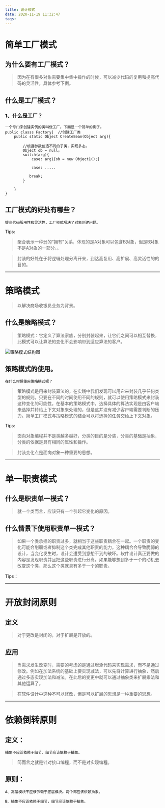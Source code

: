 ```yaml
---
title: 设计模式
date: 2020-11-19 11:32:47
tags:
---
```




# 简单工厂模式

## 为什么要有工厂模式？

> 因为在有很多对象需要集中集中操作的时候，可以减少代码的复用和提高代码的灵活性，具体参考下例。

## 什么是工厂模式？

### 1、什么是工厂？

```
一个专门来创建实例的类叫做工厂，下面是一个简单的例子。
public classs Factory{  //创建工厂类
    public static Object CreateBean(Object arg){

        //根据参数创造不同的子类，实现多态。
        Object ob = null;
        switch(arg){
            case: arg1{ob = new Object1();}

            case: .....

           break;
        }

    }
}
```

## 工厂模式的好处有哪些？

```
提高代码服用性和灵活性，工厂模式解决了对象创建问题。
```

Tips:

> 聚合表示一种弱的“拥有”关系，体现的是A对象可以包含B对象，但是B对象不是A对象的一部分。。

> 封装的好处在于将逻辑处理分离开来，到达高复用、高扩展、高灵活性的的目的。

------

# 策略模式

> 以解决商场收银员业务为背景。

## 什么是策略模式？

> 策略模式：它定义了算法家族，分别封装起来，让它们之间可以相互替换，此模式可以让算法的变化不会影响带到适应算法的客户。

![策略模式结构图](Strategy.jpg)

## 策略模式的使用。

```
在什么时候使用策略模式呢？
```

> 策略模式是用来封装算法的，在实践中我们发现可以用它来封装几乎任何类型的规则。只要在不同的时间使用不同的规则，就可以使用策略模式来封装这种变化的可能性。在基本的策略模式中，选择具体的算法实现是由客户端来选择并转给上下文对象来处理的，但是这并没有减少客户端需要判断的压力。简单工厂模式与策略模式的结合可以将选择的任务交给上下文对象。

Tips:

> 面向对象编程并不是类越多越好，分类的目的是分装，分类的基础是抽象，分类的依据是具有相同的属性和操作。

> 封装变化点是面向对象一种重要的思想。

------

# 单一职责模式

## 什么是职责单一模式？

> 就一个类而言，应该只有一个引起它变化的原因。

## 什么情景下使用职责单一模式？

> 如果一个类承担的职责过多，就相当于这些职责耦合在一起。一个职责的变化可能会削弱或者抑制这个类完成其他职责的能力。这种耦合会导致脆弱的设计，当变化发生时，设计会遭受到意想不到的破坏。软件设计真正要做的内容是发现职责并且把这些职责进行分离。如果能够想到多于一个的动机去改变这个类，那么这个类就具有多于一个的职责。

Tips：



------

# 开放封闭原则

## 定义

> 对于更改是封闭的，对于扩展是开放的。

## 应用

> 当需求发生改变时，需要的考虑的是通过增添代码来实现需求，而不是通过修改。例如在加法系统的基础上要实现减法，可以先将计算进行抽象，然后通过多态实现加法和减法。在此后的变更中就可以通过抽象类来扩展乘法和其他运算了。

> 在软件设计中这种不可以修改，但是可以扩展的思想是一种重要的思想。

------

# 依赖倒转原则

## 定义：

```
抽象不应该依赖于细节，细节应该依赖于抽象。
```

> 简而言之就是针对接口编程，而不是对实现编程。

## 原则：

```
A、高层模块不应该依赖于底层模块。两个都应该依赖抽象。

B、抽象不应该依赖于细节，细节应该依赖于抽象。
```